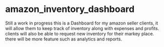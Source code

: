 # amazon_inventory_dashboard
Still a work in progress
this is a Dashboard for my amazon seller clients, it will allow them to keep track of
inventory along with expenses and profits. clients will also be able to request new inventory for their markey place.
there will be more feature such as analytics and reports.
